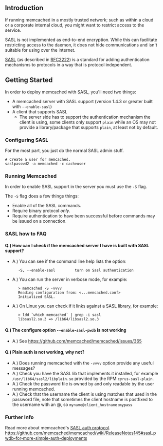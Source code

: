 ## Introduction

If running memcached in a mostly trusted network; such as within a cloud or a
corporate internal cloud, you might want to restrict access to the service.

SASL is not implemented as end-to-end encryption. While this can facilitate
restricting access to the daemon, it does not hide communications and isn't
suitable for using over the internet.

[SASL](http://en.wikipedia.org/wiki/Simple_Authentication_and_Security_Layer) (as described in [RFC2222](http://tools.ietf.org/html/rfc2222)) is a standard for adding authentication mechanisms to protocols in a way that is protocol independent.

## Getting Started

In order to deploy memcached with SASL, you'll need two things:

* A memcached server with SASL support (version 1.4.3 or greater built with `--enable-sasl`)
* A client that supports SASL
  * The server side has to support the authentication mechanism the client is using, 
    some clients only support `plain` while an OS may not provide a library/package that
    supports `plain`, at least not by default.

### Configuring SASL

For the most part, you just do the normal SASL admin stuff.

```
# Create a user for memcached.
saslpasswd2 -a memcached -c cacheuser
```

### Running Memcached

In order to enable SASL support in the server you must use the `-S` flag.

The `-S` flag does a few things things:

* Enable all of the SASL commands.
* Require binary protocol _only_.
* Require authentication to have been successful before commands may be issued on a connection.

### SASL how to FAQ

#### Q.) How can I check if the memcached server I have is built with SASL support?
  * A.) You can see if the command line help lists the option:
  
  ```
        -S, --enable-sasl         turn on Sasl authentication
  ```
    
  * A.) You can run the server in verbose mode, for example:
  
  ```
        > memcached -S -vvvv 
        Reading configuration from: <...memcached.conf>
        Initialized SASL.
  ```
  
  * A.) On Linux you can check if it links against a SASL library, for example:
  
  ```
        > ldd `which memcached` | grep -i sasl
        libsasl2.so.3 => /lib64/libsasl2.so.3 
  ```
  
#### Q.) The configure option `--enable-sasl-pwdb` is not working
  * A.) See https://github.com/memcached/memcached/issues/365

#### Q.) Plain auth is not working, why not?
  * A.) Does running  memcached with the `-vvvv` option provide any useful messages?
  * A.) Check you have the SASL lib that implements it installed, for example `/usr/lib64/sasl2/libplain.so`
        provided by the RPM `cyrus-sasl-plain`. 
  * A.) Check the password file is owned by and only readable by the user running memcached.
  * A.) Check that the username the client is using matches that used in the password file,
        note that sometimes the client hostname is postfixed to the username with an @, so
        `myname@client_hostname:mypass`

### Further Info

Read more about memcached's [SASL auth protocol](/SASLAuthProtocol).
https://github.com/memcached/memcached/wiki/ReleaseNotes145#sasl_pwdb-for-more-simple-auth-deployments
